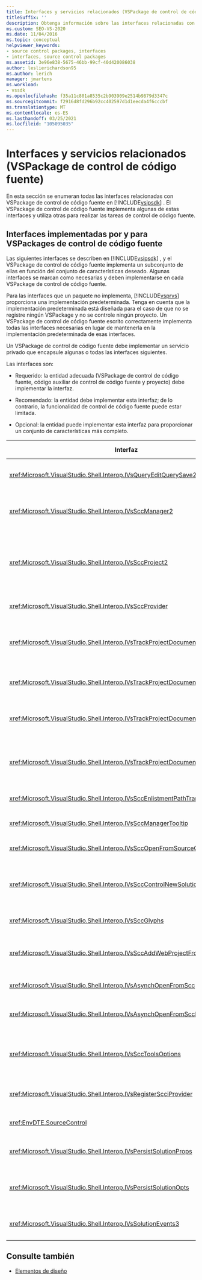 ```yaml
---
title: Interfaces y servicios relacionados (VSPackage de control de código fuente)
titleSuffix: ''
description: Obtenga información sobre las interfaces relacionadas con VSPackage de control de código fuente en el SDK de Visual Studio. El paquete implementa algunas interfaces y utiliza otras para el control de código fuente.
ms.custom: SEO-VS-2020
ms.date: 11/04/2016
ms.topic: conceptual
helpviewer_keywords:
- source control packages, interfaces
- interfaces, source control packages
ms.assetid: 3e96e838-5675-46bb-99cf-40d420086038
author: leslierichardson95
ms.author: lerich
manager: jmartens
ms.workload:
- vssdk
ms.openlocfilehash: f35a11c801a8535c2b903909e2514b9879d3347c
ms.sourcegitcommit: f2916d8fd296b92cc402597d1d1eecda4f6cccbf
ms.translationtype: MT
ms.contentlocale: es-ES
ms.lasthandoff: 03/25/2021
ms.locfileid: "105095035"
---
```

# <a name="related-services-and-interfaces-source-control-vspackage"></a>Interfaces y servicios relacionados (VSPackage de control de código fuente)

En esta sección se enumeran todas las interfaces relacionadas con VSPackage de control de código fuente en [!INCLUDE[vsipsdk](../../extensibility/includes/vsipsdk_md.md)] . El VSPackage de control de código fuente implementa algunas de estas interfaces y utiliza otras para realizar las tareas de control de código fuente.

## <a name="interfaces-implemented-by-and-for-source-control-vspackages"></a>Interfaces implementadas por y para VSPackages de control de código fuente

 Las siguientes interfaces se describen en [!INCLUDE[vsipsdk](../../extensibility/includes/vsipsdk_md.md)] , y el VSPackage de control de código fuente implementa un subconjunto de ellas en función del conjunto de características deseado. Algunas interfaces se marcan como necesarias y deben implementarse en cada VSPackage de control de código fuente.

 Para las interfaces que un paquete no implementa, [!INCLUDE[vsprvs](../../code-quality/includes/vsprvs_md.md)] proporciona una implementación predeterminada. Tenga en cuenta que la implementación predeterminada está diseñada para el caso de que no se registre ningún VSPackage y no se controle ningún proyecto. Un VSPackage de control de código fuente escrito correctamente implementa todas las interfaces necesarias en lugar de mantenerla en la implementación predeterminada de esas interfaces.

 Un VSPackage de control de código fuente debe implementar un servicio privado que encapsule algunas o todas las interfaces siguientes.

 Las interfaces son:

- Requerido: la entidad adecuada (VSPackage de control de código fuente, código auxiliar de control de código fuente y proyecto) debe implementar la interfaz.

- Recomendado: la entidad debe implementar esta interfaz; de lo contrario, la funcionalidad de control de código fuente puede estar limitada.

- Opcional: la entidad puede implementar esta interfaz para proporcionar un conjunto de características más completo.

| Interfaz | Propósito | Implementado por | Ejecutar? |
| - | - |--------------------------|-------------|
| <xref:Microsoft.VisualStudio.Shell.Interop.IVsQueryEditQuerySave2> | Los editores llaman a esta interfaz antes de modificar o guardar un archivo. El VSPackage de control de código fuente puede desproteger el archivo o denegar la operación si se produce un error en la desprotección. | VSPackage de control de código fuente | Recomendado |
| <xref:Microsoft.VisualStudio.Shell.Interop.IVsSccManager2> | Esta interfaz proporciona funcionalidad básica de control de código fuente para los proyectos, como registrar y anular el registro de proyectos con el control de código fuente y proporcionar compatibilidad con los glifos básicos de control de código fuente. | VSPackage de control de código fuente | Obligatorio |
| <xref:Microsoft.VisualStudio.Shell.Interop.IVsSccProject2> | Esta interfaz se obtiene de <xref:Microsoft.VisualStudio.Shell.Interop.IVsHierarchy> mediante la <xref:System.Runtime.InteropServices.Marshal.QueryInterface%2A> función, o simplemente convirtiendo el objeto que implementa `IVsHierarchy` en `IVsSccProject2` . Se utiliza para obtener los archivos bajo control de código fuente en un proyecto o para informar del proyecto de la ubicación o el estado del control de código fuente actual. | Project | Obligatorio |
| <xref:Microsoft.VisualStudio.Shell.Interop.IVsSccProvider> | El módulo de integración utiliza esta interfaz para establecer el VSPackage activo actual. | VSPackage de control de código fuente | Obligatorio |
| <xref:Microsoft.VisualStudio.Shell.Interop.IVsTrackProjectDocuments2> | Esta interfaz se basa en un modelo de suscripción. Cualquier VSPackage puede indicar que desea recibir eventos de documento y que el shell le aconseje los eventos que están a punto de producirse. Lo implementa y controla [!INCLUDE[vsprvs](../../code-quality/includes/vsprvs_md.md)] , que a su vez pasa los eventos que implementan `IVsTrackProjectDocumentsEvents2` en el VSPackage. | Código auxiliar de control de código fuente | Obligatorio |
| <xref:Microsoft.VisualStudio.Shell.Interop.IVsTrackProjectDocuments3> | Esta interfaz proporciona el procesamiento por lotes, las operaciones de lectura y escritura sincronizadas y un `OnQueryAddFiles` método avanzado. | Código auxiliar de control de código fuente | Obligatorio |
| <xref:Microsoft.VisualStudio.Shell.Interop.IVsTrackProjectDocumentsEvents2> | Los proyectos de **Explorador de soluciones** y llaman a esta interfaz cuando se agregan nuevos archivos a los proyectos, o cuando se cambia el nombre de los archivos y las carpetas de los proyectos. El VSPackage de control de código fuente puede desproteger el archivo de proyecto o cancelar la operación. | VSPackage de control de código fuente | Recomendado |
| <xref:Microsoft.VisualStudio.Shell.Interop.IVsTrackProjectDocumentsEvents3> | **Explorador de soluciones** y proyectos llaman a esta interfaz en respuesta a las llamadas realizadas a los métodos de la interfaz IVstrackProjectDocuments3. El VSPackage de control de código fuente puede realizar un seguimiento de las operaciones por lotes, las operaciones de lectura/escritura sincronizadas y el trabajo con un método más avanzado `OnQueryAddFiles` . | VSPackage de control de código fuente | Recomendado |
| <xref:Microsoft.VisualStudio.Shell.Interop.IVsSccEnlistmentPathTranslation> | Esta interfaz proporciona compatibilidad con la administración de alta para proyectos Web. | VSPackage de control de código fuente | Recomendado |
| <xref:Microsoft.VisualStudio.Shell.Interop.IVsSccManagerTooltip> | Esta interfaz se utiliza para recuperar la información sobre herramientas para los archivos controlados por código fuente en los proyectos de. | VSPackage de control de código fuente | Opcional |
| <xref:Microsoft.VisualStudio.Shell.Interop.IVsSccOpenFromSourceControl> | Esta interfaz proporciona compatibilidad con la extensión de espacio de nombres. | VSPackage de control de código fuente | Opcional |
| <xref:Microsoft.VisualStudio.Shell.Interop.IVsSccControlNewSolution> | El VSPackage usa esta interfaz para integrar una extensión de espacio de nombres en los cuadros de diálogo **nuevos**, **abrir** o **Guardar** . Por consiguiente, los proyectos se pueden agregar automáticamente al control de código fuente al crearlos o agregarlos al control de código fuente cuando una operación de guardar está en vigor. | VSPackage de control de código fuente | Opcional |
| <xref:Microsoft.VisualStudio.Shell.Interop.IVsSccGlyphs> | El VSPackage usa esta interfaz para definir glifos adicionales como glifos de control de código fuente para los nodos de **Explorador de soluciones**. | VSPackage de control de código fuente | Opcional |
| <xref:Microsoft.VisualStudio.Shell.Interop.IVsSccAddWebProjectFromSourceControl> | El cuadro de diálogo **Agregar** para proyectos web utiliza esta interfaz. Proporciona métodos para buscar una ubicación de control de código fuente y abrir un proyecto web agregado anteriormente en el repositorio de control de código fuente en esa ubicación. | VSPackage de control de código fuente | Recomendado |
| <xref:Microsoft.VisualStudio.Shell.Interop.IVsAsynchOpenFromScc> | Esta interfaz proporciona compatibilidad para la carga asincrónica (en segundo plano) de proyectos desde el control de código fuente. | VSPackage de control de código fuente | Opcional |
| <xref:Microsoft.VisualStudio.Shell.Interop.IVsAsynchOpenFromSccProjectEvents> | Esta interfaz permite a los proyectos ver el progreso de la carga asincrónica iniciada por <xref:Microsoft.VisualStudio.Shell.Interop.IVsAsynchOpenFromScc> . | Project | Opcional |
| <xref:Microsoft.VisualStudio.Shell.Interop.IVsSccToolsOptions> | Esta interfaz permite al IDE consultar el VSPackage de control de código fuente activo. El IDE consulta el valor de la configuración de control de código fuente que tiene un significado incluso cuando no hay registrado ningún VSPackage de control de código fuente activo. Esta interfaz la implementa y controla [!INCLUDE[vsprvs](../../code-quality/includes/vsprvs_md.md)] . | Código auxiliar de control de código fuente | Obligatorio |
| <xref:Microsoft.VisualStudio.Shell.Interop.IVsRegisterScciProvider> | Esta interfaz se usa para registrar el VSPackage de control de código fuente. | Código auxiliar de control de código fuente | Obligatorio |
| <xref:EnvDTE.SourceControl> | Esta interfaz se utiliza en Automation. Como tal, solo expone funciones que se pueden ejecutar sin mostrar ninguna interfaz de usuario. | VSPackage de control de código fuente | Opcional |
| <xref:Microsoft.VisualStudio.Shell.Interop.IVsPersistSolutionProps> | Esta interfaz se usa para guardar la configuración del control de código fuente en el archivo de solución (. sln). La configuración incluye las marcas Ubicación del control de código fuente y estado del control de código fuente. | VSPackage de control de código fuente | Recomendado |
| <xref:Microsoft.VisualStudio.Shell.Interop.IVsPersistSolutionOpts> | Esta interfaz se usa para guardar la configuración del control de código fuente en el archivo de opciones de solución (. suo). Esto puede incluir la configuración de control de código fuente específica del usuario, como la ubicación de inscripción del usuario actual. | VSPackage de control de código fuente | Recomendado |
| <xref:Microsoft.VisualStudio.Shell.Interop.IVsSolutionEvents3> | Esta interfaz se usa para supervisar eventos a fin de realizar operaciones como la protección de archivos de proyecto antes de cerrar soluciones u obtener nuevos archivos del control de código fuente al abrir un proyecto. | VSPackage de control de código fuente | Recomendado |

## <a name="see-also"></a>Consulte también
- [Elementos de diseño](../../extensibility/internals/source-control-vspackage-design-elements.md)
